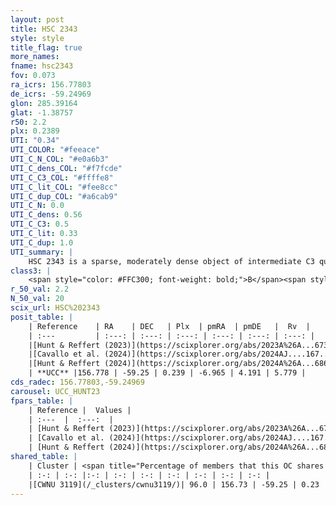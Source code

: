 ```yaml
---
layout: post
title: HSC 2343
style: style
title_flag: true
more_names: 
fname: hsc2343
fov: 0.073
ra_icrs: 156.77803
de_icrs: -59.24969
glon: 285.39164
glat: -1.38757
r50: 2.2
plx: 0.2389
UTI: "0.34"
UTI_COLOR: "#feeace"
UTI_C_N_COL: "#e0a6b3"
UTI_C_dens_COL: "#f7fcde"
UTI_C_C3_COL: "#ffffe8"
UTI_C_lit_COL: "#fee8cc"
UTI_C_dup_COL: "#a6cab9"
UTI_C_N: 0.0
UTI_C_dens: 0.56
UTI_C_C3: 0.5
UTI_C_lit: 0.33
UTI_C_dup: 1.0
UTI_summary: |
    HSC 2343 is a sparse, moderately dense object of intermediate C3 quality. It was recently reported in the literature. This object shares a large percentage of members with a later reported entry.<br><br><span style="color: #99180f; font-weight: bold;">Warning: </span>contains less than 25 stars with <i>P>0.5</i> estimated.
class3: |
    <span style="color: #FFC300; font-weight: bold;">B</span><span style="color: #FFC300; font-weight: bold;">B</span>
r_50_val: 2.2
N_50_val: 20
scix_url: HSC%202343
posit_table: |
    | Reference    | RA    | DEC   | Plx  | pmRA  | pmDE   |  Rv  |
    | :---         | :---: | :---: | :---: | :---: | :---: | :---: |
    |[Hunt & Reffert (2023)](https://scixplorer.org/abs/2023A%26A...673A.114H) | 156.815 | -59.271 | 0.237 | -6.95 | 4.19 | 5.922 |
    |[Cavallo et al. (2024)](https://scixplorer.org/abs/2024AJ....167...12C) | 156.782 | -59.273 | 0.237 | -- | -- | -- |
    |[Hunt & Reffert (2024)](https://scixplorer.org/abs/2024A%26A...686A..42H) | 156.815 | -59.271 | 0.237 | -6.95 | 4.19 | 5.922 |
    | **UCC** |156.778 | -59.25 | 0.239 | -6.965 | 4.191 | 5.779 | 
cds_radec: 156.77803,-59.24969
carousel: UCC_HUNT23
fpars_table: |
    | Reference |  Values |
    | :---  |  :---:  |
    | [Hunt & Reffert (2023)](https://scixplorer.org/abs/2023A%26A...673A.114H) | `AV50=1.8, diffAV50=1.037, MOD50=13.114, logAge50=8.061` |
    | [Cavallo et al. (2024)](https://scixplorer.org/abs/2024AJ....167...12C) | `AV50=2.0, dMod50=12.69, logAge50=8.25, [Fe/H]50=-0.35` |
    | [Hunt & Reffert (2024)](https://scixplorer.org/abs/2024A%26A...686A..42H) | `MassJ=190.467` |
shared_table: |
    | Cluster | <span title="Percentage of members that this OC shares with the ones listed">%</span>   | RA   | DEC   | Plx   | pmRA  | pmDE  | Rv | UTI |
    | :-: | :-: |:-: | :-: | :-: | :-: | :-: | :-: | :-: |
    |[CWNU 3119](/_clusters/cwnu3119/)| 96.0 | 156.73 | -59.25 | 0.23 | -6.96 | 4.16 | 5.78 |0.12 |
---
```

